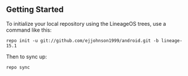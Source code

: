 Getting Started
---------------

To initialize your local repository using the LineageOS trees, use a command like this:

    repo init -u git://github.com/ejjohnson1999/android.git -b lineage-15.1

Then to sync up:

    repo sync
